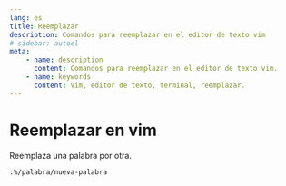 ```yaml
---
lang: es
title: Reemplazar
description: Comandos para reemplazar en el editor de texto vim
# sidebar: autoel
meta:
    - name: description
      content: Comandos para reemplazar en el editor de texto vim.
    - name: keywords
      content: Vim, editor de texto, terminal, reemplazar.
---
```


# Reemplazar en vim

Reemplaza una palabra por otra.

`:%/palabra/nueva-palabra`
